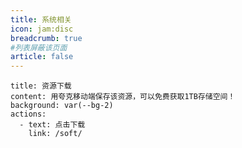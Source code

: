 ```yaml
---
title: 系统相关
icon: jam:disc
breadcrumb: true
#列表屏蔽该页面
article: false
---
```


```component VPBanner
title: 资源下载
content: 用夸克移动端保存该资源，可以免费获取1TB存储空间！
background: var(--bg-2)
actions:
  - text: 点击下载
    link: /soft/
```